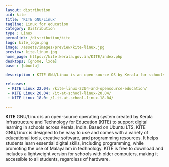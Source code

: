```yaml
---
layout: distribution
uid: kite
title: 'KITE GNU/Linux'
tagline: Linux for education
Category: Distribution
type : Linux
permalink: /distribution/kite
logo: kite_logo.png
image: /assets/images/preview/kite-linux.jpg
preview: kite-linux.jpg
home_page: https://kite.kerala.gov.in/KITE/index.php
desktops: [gnome, lxde]
base : [ubuntu]

description : KITE GNU/Linux is an open-source OS by Kerala for schools, offering educational tools, programming resources, and Malayalam language support. Free to download.

releases:
 - KITE Linux 22.04: /kite-linux-2204-and-opensource-education/
 - KITE Linux 20.04: /it-at-school-linux-20.04/
 - KITE Linux 18.0: /1-it-at-school-linux-18.04/
  
---
```


**KITE** GNU/Linux is an open-source operating system created by Kerala Infrastructure and Technology for Education (KITE) to support digital learning in schools across Kerala, India. Based on Ubuntu LTS, KITE GNU/Linux is designed to be easy to use and comes with a variety of educational tools, creative software, and programming resources. It helps students learn essential digital skills, including programming, while promoting the use of Malayalam in technology. KITE is free to download and includes a lightweight version for schools with older computers, making it accessible to all students, regardless of hardware.